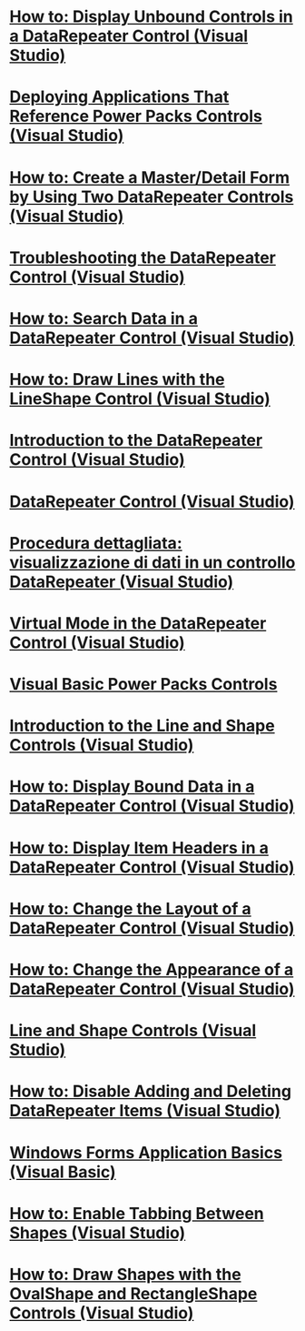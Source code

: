# [How to: Display Unbound Controls in a DataRepeater Control (Visual Studio)](how-to-display-unbound-controls-in-a-datarepeater-control-visual-studio.md)
# [Deploying Applications That Reference Power Packs Controls (Visual Studio)](deploying-applications-that-reference-power-packs-controls-visual-studio.md)
# [How to: Create a Master/Detail Form by Using Two DataRepeater Controls (Visual Studio)](how-to-create-a-master-detail-form-by-using-two-datarepeater-controls.md)
# [Troubleshooting the DataRepeater Control (Visual Studio)](troubleshooting-the-datarepeater-control-visual-studio.md)
# [How to: Search Data in a DataRepeater Control (Visual Studio)](how-to-search-data-in-a-datarepeater-control-visual-studio.md)
# [How to: Draw Lines with the LineShape Control (Visual Studio)](how-to-draw-lines-with-the-lineshape-control-visual-studio.md)
# [Introduction to the DataRepeater Control (Visual Studio)](introduction-to-the-datarepeater-control-visual-studio.md)
# [DataRepeater Control (Visual Studio)](datarepeater-control-visual-studio.md)
# [Procedura dettagliata: visualizzazione di dati in un controllo DataRepeater (Visual Studio)](walkthrough-displaying-data-in-a-datarepeater-control-visual-studio.md)
# [Virtual Mode in the DataRepeater Control (Visual Studio)](virtual-mode-in-the-datarepeater-control-visual-studio.md)
# [Visual Basic Power Packs Controls](power-packs-controls.md)
# [Introduction to the Line and Shape Controls (Visual Studio)](introduction-to-the-line-and-shape-controls-visual-studio.md)
# [How to: Display Bound Data in a DataRepeater Control (Visual Studio)](how-to-display-bound-data-in-a-datarepeater-control-visual-studio.md)
# [How to: Display Item Headers in a DataRepeater Control (Visual Studio)](how-to-display-item-headers-in-a-datarepeater-control-visual-studio.md)
# [How to: Change the Layout of a DataRepeater Control (Visual Studio)](how-to-change-the-layout-of-a-datarepeater-control-visual-studio.md)
# [How to: Change the Appearance of a DataRepeater Control (Visual Studio)](how-to-change-the-appearance-of-a-datarepeater-control-visual-studio.md)
# [Line and Shape Controls (Visual Studio)](line-and-shape-controls-visual-studio.md)
# [How to: Disable Adding and Deleting DataRepeater Items (Visual Studio)](how-to-disable-adding-and-deleting-datarepeater-items-visual-studio.md)
# [Windows Forms Application Basics (Visual Basic)](windows-forms-application-basics.md)
# [How to: Enable Tabbing Between Shapes (Visual Studio)](how-to-enable-tabbing-between-shapes-visual-studio.md)
# [How to: Draw Shapes with the OvalShape and RectangleShape Controls (Visual Studio)](how-to-draw-shapes-with-the-ovalshape-and-rectangleshape-controls.md)

